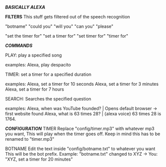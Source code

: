 ﻿_____BASICALLY ALEXA_____

______FILTERS______
This stuff gets filtered out of the speech recognition

"botname"
"could you"
"will you"
"can you"
"please"

"set the timer for"
"set a timer for"
"set timer for"
"timer for"

_____COMMANDS_____

PLAY:
play a specified song

examples:
Alexa, play despacito

TIMER:
set a timer for a specified duration

examples: 
Alexa, set a timer for 10 seconds
Alexa, set a timer for 3 minutes
Alexa, set a timer for 7 hours

SEARCH:
Searches the specified question

examples:
Alexa, when was YouTube founded?   | Opens default browser -> first website found
Alexa, what is 63 times 28?        | {alexa voice} 63 times 28 is 1764.

_____CONFIGURATION_____
TIMER
Replace "config/timer.mp3" with whatever mp3 you want,
This will play when the timer goes off. 
Keep in mind this has to be renamed to "timer.mp3"

BOTNAME
Edit the text inside "config/botname.txt" to whatever you want
This will be the bot prefix.
Example: "botname.txt" changed to XYZ -> You: "XYZ, set a timer for 20 minutes"
